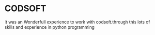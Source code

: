 # CODSOFT
It was an Wonderfull experience to work with codsoft.through this lots of skills and experience in python programming 
